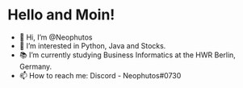 # Hello and Moin!

- 👋 Hi, I’m @Neophutos
- 👀 I’m interested in Python, Java and Stocks.
- 📚 I’m currently studying Business Informatics at the HWR Berlin, Germany.
- 📫 How to reach me: Discord - Neophutos#0730
